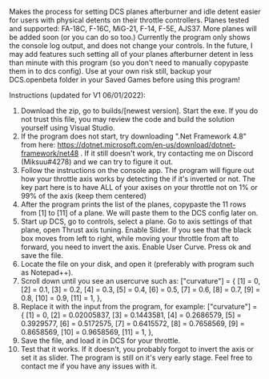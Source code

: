 Makes the process for setting DCS planes afterburner and idle detent easier for users with physical detents on their throttle controllers. Planes tested and supported: FA-18C, F-16C, MiG-21, F-14, F-5E, AJS37. More planes will be added soon (or you can do so too.) Currently the program only shows the console log output, and does not change your controls. In the future, I may add features such setting all of your planes afterburner detent in less than minute with this program (so you don't need to manually copypaste them in to dcs config). Use at your own risk still, backup your DCS.openbeta folder in your Saved Games before using this program!

Instructions (updated for V1 06/01/2022):
1) Download the zip, go to builds/[newest version]. Start the exe. If you do not trust this file, you may review the code and build the solution yourself using Visual Studio.
2) If the program does not start, try downloading ".Net Framework 4.8" from here: https://dotnet.microsoft.com/en-us/download/dotnet-framework/net48 . If it still doesn't work, try contacting me on Discord (Miksuu#4278) and we can try to figure it out.
3) Follow the instructions on the console app. The program will figure out how your throttle axis works by detecting the if it's inverted or not. The key part here is to have ALL of your axises on your throttle not on 1% or 99% of the axis (keep them centered)
4) After the program prints the list of the planes, copypaste the 11 rows from [1] to [11] of a plane. We will paste them to the DCS config later on.
5) Start up DCS, go to controls, select a plane. Go to axis settings of that plane, open Thrust axis tuning. Enable Slider. If you see that the black box moves from left to right, while moving your throttle from aft to forward, you need to invert the axis. Enable User Curve. Press ok and save the file.
6) Locate the file on your disk, and open it (preferably with program such as Notepad++).
7) Scroll down until you see an usercurve such as:
 						["curvature"] = {
							[1] = 0,
							[2] = 0.1,
							[3] = 0.2,
							[4] = 0.3,
							[5] = 0.4,
							[6] = 0.5,
							[7] = 0.6,
							[8] = 0.7,
							[9] = 0.8,
							[10] = 0.9,
							[11] = 1,
						},
8) Replace it with the input from the program, for example: 
  					["curvature"] = {
              [1] = 0,
              [2] = 0.02005837,
              [3] = 0.1443581,
              [4] = 0.2686579,
              [5] = 0.3929577,
              [6] = 0.5172575,
              [7] = 0.6415572,
              [8] = 0.7658569,
              [9] = 0.8658569,
              [10] = 0.9658569,
              [11] = 1,
						},
9) Save the file, and load it in DCS for your throttle.
10) Test that it works. If it doesn't, you probably forgot to invert the axis or set it as slider. The program is still on it's very early stage. Feel free to contact me if you have any issues with it.
